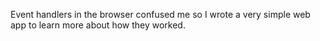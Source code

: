Event handlers in the browser confused me so I wrote a very simple web app to learn more about how they worked.
